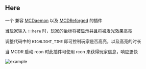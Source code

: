 Here
-------

一个 兼容 [MCDaemon](https://github.com/kafuuchino-desu/MCDaemon) 以及 [MCDReforged](https://github.com/Fallen-Breath/MCDReforged) 的插件

当玩家输入 `!!here` 时，玩家的坐标将被显示并且将被发光效果高亮

调整代码中的 `HIGHLIGHT_TIME` 即可控制玩家是否高亮，以及高亮的时长

当 MCDR 启动 rcon 时此插件可使用 rcon 来获得玩家信息，响应更快

![example](https://raw.githubusercontent.com/TISUnion/MCDR-here/MCDR/img.png)
